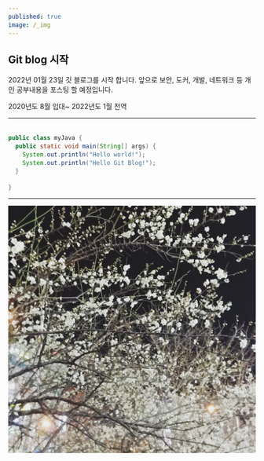 ```yaml
---
published: true
image: /_img
---
```

## Git blog 시작  

2022년 01월 23일 깃 블로그를 시작 합니다. 앞으로 보안, 도커, 개발, 네트워크 등 개인 공부내용을 포스팅 할 예정입니다.

2020년도 8월 입대~ 2022년도 1월 전역

<hr>

~~~java

public class myJava {
  public static void main(String[] args) {
    System.out.println("Hello world!");
    System.out.println("Hello Git Blog!");
  }

}

~~~


<hr>
<center><img src="/_img/test.jpg"></center>
